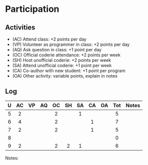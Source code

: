 Participation
=============

## Activities ## 

+ (AC) Attend class: +2 points per day
+ (VP) Volunteer as programmer in class: +2 points per day
+ (AQ) Ask question in class: +1 point per day
+ (OC) Official coderie attendance: +2 points per week
+ (SH) Host unofficial coderie: +2 points per week
+ (SA) Attend unofficial coderie: +1 point per week
+ (CA) Co-author with new student: +1 point per program
+ (OA) Other activity: variable points, explain in notes

## Log ##

| U | AC | VP | AQ | OC | SH | SA | CA | OA | Tot | Notes
|:-:|:--:|:--:|:--:|:--:|:--:|:--:|:--:|:--:|:---:|:--------
| 5 |  2 |    |    |  2 |    |  1 |    |    |  5  |
| 6 |  4 |    |    |  2 |    |    |  1 |    |  7  |
| 7 |  2 |    |    |  2 |    |    |  1 |    |  5  |
| 8 |    |    |    |    |    |    |    |    |  0  |
| 9 |  2 |    |    |  2 |  2 |  1 |    |    |  6  |

Notes: